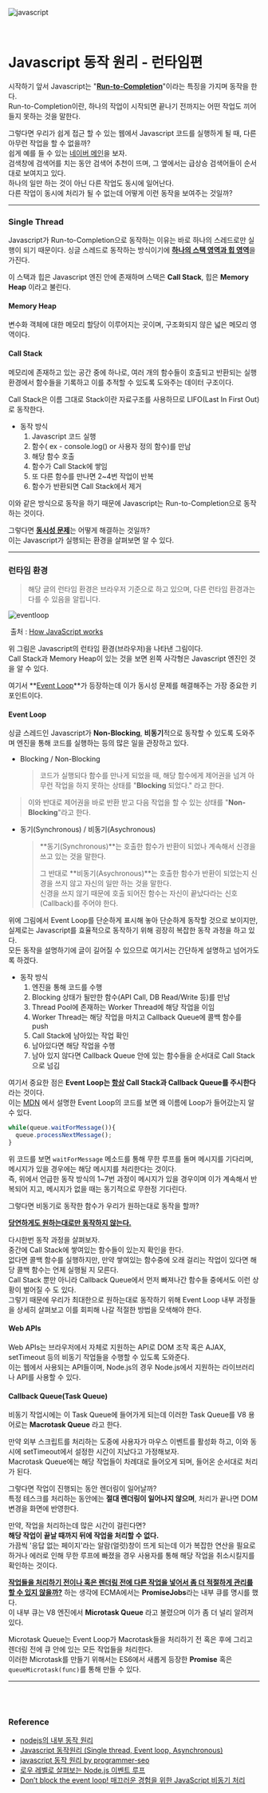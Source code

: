 ![javascript](image/javascript.png)

<br>

# Javascript 동작 원리 - 런타임편

시작하기 앞서  Javascript는 "<u>**Run-to-Completion**</u>"이라는 특징을 가지며 동작을 한다.  
Run-to-Completion이란, 하나의 작업이 시작되면 끝나기 전까지는 어떤 작업도 끼어들지 못하는 것을 말한다.

그렇다면 우리가 쉽게 접근 할 수 있는 웹에서 Javascript 코드를 실행하게 될 때, 다른 아무런 작업을 할 수 없을까?  
쉽게 예를 들 수 있는 [네이버 메인](https://www.naver.com/)을 보자.  
검색창에 검색어를 치는 동안 검색어 추천이 뜨며, 그 옆에서는 급상승 검색어들이 순서대로 보여지고 있다.  
하나의 일만 하는 것이 아닌 다른 작업도 동시에 일어난다.  
다른 작업이 동시에 처리가 될 수 없는데 어떻게 이런 동작을 보여주는 것일까?

---

### Single Thread

Javascript가 Run-to-Completion으로 동작하는 이유는 바로 하나의 스레드로만 실행이 되기 때문이다. 
싱글 스레드로 동작하는 방식이기에 <u>**하나의 스택 영역과 힙 영역**</u>을 가진다.

이 스택과 힙은 Javascript 엔진 안에 존재하며 스택은 **Call Stack**, 힙은 **Memory Heap** 이라고 불린다.

#### Memory Heap

변수화 객체에 대한 메모리 할당이 이루어지는 곳이며, 구조화되지 않은 넓은 메모리 영역이다.

#### Call Stack

메모리에 존재하고 있는 공간 중에 하나로, 여러 개의 함수들이 호출되고 반환되는 실행 환경에서 함수들을 기록하고 이를 추적할 수 있도록 도와주는 데이터 구조이다.

Call Stack은 이름 그대로 Stack이란 자료구조를 사용하므로 LIFO(Last In First Out)로 동작한다. 

* 동작 방식
  1. Javascript 코드 실행
  2. 함수( ex - console.log() or 사용자 정의 함수)를 만남
  3. 해당 함수 호출
  4. 함수가 Call Stack에 쌓임
  5. 또 다른 함수를 만나면 2~4번 작업이 반복
  6. 함수가 반환되면 Call Stack에서 제거

이와 같은 방식으로 동작을 하기 때문에 Javascript는 Run-to-Completion으로 동작하는 것이다.

그렇다면 <u>**동시성 문제**</u>는 어떻게 해결하는 것일까?  
이는 Javascript가 실행되는 환경을 살펴보면 알 수 있다.

---

### 런타임 환경

> 해당 글의 런타임 환경은 브라우저 기준으로 하고 있으며, 다른 런타임 환경과는 다를 수 있음을 알립니다.

![eventloop](image/runtimeEnv.png)

​																																		출처 : [How JavaScript works](https://blog.sessionstack.com/how-does-javascript-actually-work-part-1-b0bacc073cf)

위 그림은 Javascript의 런타임 환경(브라우저)을 나타낸 그림이다.  
Call Stack과 Memory Heap이 있는 것을 보면 왼쪽 사각형은 Javascript 엔진인 것을 알 수 있다.

여기서 **<u>Event Loop</u>**가 등장하는데 이가 동시성 문제를 해결해주는 가장 중요한 키포인트이다.  

#### Event Loop

싱글 스레드인 Javascript가 **Non-Blocking**,  **비동기**적으로 동작할 수 있도록 도와주며 엔진을 통해 코드를 실행하는 등의 많은 일을 관장하고 있다.

* Blocking / Non-Blocking

  > 코드가 실행되다 함수를 만나게 되었을 때, 해당 함수에게 제어권을 넘겨 아무런 작업을 하지 못하는 상태를 "**Blocking** 되었다." 라고 한다.
>
  > 이와 반대로 제어권을 바로 반환 받고 다음 작업을 할 수 있는 상태를 "**Non-Blocking**"라고 한다.
  
* 동기(Synchronous) / 비동기(Asychronous)

  > **동기(Synchronous)**는 호출한 함수가 반환이 되었나 계속해서 신경을 쓰고 있는 것을 말한다.
  >
  > 그 반대로 **비동기(Asychronous)**는 호출한 함수가 반환이 되었는지 신경을 쓰지 않고 자신의 일만 하는 것을 말한다.  
  > 신경을 쓰지 않기 때문에 호출 되어진 함수는 자신이 끝났다라는 신호(Callback)를 주어야 한다.

위에 그림에서 Event Loop를 단순하게 표시해 놓아 단순하게 동작할 것으로 보이지만, 실제로는 Javascript를 효율적으로 동작하기 위해 굉장히 복잡한 동작 과정을 하고 있다.  
모든 동작을 설명하기에 글이 길어질 수 있으므로 여기서는 간단하게 설명하고 넘어가도록 하겠다.

* 동작 방식
  1. 엔진을 통해 코드를 수행
  2. Blocking 상태가 될만한 함수(API Call, DB Read/Write 등)를 만남
  3. Thread Pool에 존재하는 Worker Thread에 해당 작업을 이임
  4. Worker Thread는 해당 작업을 마치고 Callback Queue에 콜백 함수를 push
  5. Call Stack에 남아있는 작업 확인
  6. 남아있다면 해당 작업을 수행
  7. 남아 있지 않다면 Callback Queue 안에 있는 함수들을 순서대로 Call Stack으로 넘김

여기서 중요한 점은 **Event Loop는 <u>항상</u> Call Stack과 Callback Queue를 주시한다** 라는 것이다.  
이는 [MDN](https://developer.mozilla.org/ko/docs/Web/JavaScript/EventLoop#Event_loop) 에서 설명한 Event Loop의 코드를 보면 왜 이름에 Loop가 들어갔는지 알 수 있다.

```javascript
while(queue.waitForMessage()){
  queue.processNextMessage();
}
```

위 코드를 보면 `waitForMessage` 메소드를 통해 무한 루프를 돌며 메시지를 기다리며, 메시지가 있을 경우에는 해당 메시지를 처리한다는 것이다.  
즉, 위에서 언급한 동작 방식의 1~7번 과정이 메시지가 있을 경우이며 이가 계속해서 반복되어 지고, 메시지가 없을 때는 동기적으로 무한정 기다린다.

그렇다면 비동기로 동작한 함수가 우리가 원하는대로 동작을 할까?

**<u>당연하게도 원하는대로만 동작하지 않는다.</u>**

다시한번 동작 과정을 살펴보자.  
중간에 Call Stack에 쌓여있는 함수들이 있는지 확인을 한다.  
없다면 콜백 함수를 실행하지만, 만약 쌓여있는 함수중에 오래 걸리는 작업이 있다면 해당 콜백 함수는 언제 실행될 지 모른다.  
Call Stack 뿐만 아니라 Callback Queue에서 먼저 빠져나간 함수들 중에서도 이런 상황이 벌어질 수 도 있다.  
그렇기 때문에 우리가 최대한으로 원하는대로 동작하기 위해 Event Loop 내부 과정들을 상세히 살펴보고 이를 회피해 나갈 적절한 방법을 모색해야 한다.

#### Web APIs

Web APIs는 브라우저에서 자체로 지원하는 API로 DOM 조작 혹은 AJAX, setTimeout 등의 비동기 작업들을 수행할 수 있도록 도와준다.  
이는 웹에서 사용되는 API들이며, Node.js의 경우 Node.js에서 지원하는 라이브러리나 API를 사용할 수 있다.

#### Callback Queue(Task Queue)

비동기 작업시에는 이 Task Queue에 들어가게 되는데 이러한 Task Queue를 V8 용어로는 **Macrotask Queue** 라고 한다.  

만약 외부 스크립트를 처리하는 도중에 사용자가 마우스 이벤트를 활성화 하고, 이와 동시에 setTimeout에서 설정한 시간이 지났다고 가정해보자.  
Macrotask Queue에는 해당 작업들이 차례대로 들어오게 되며, 들어온 순서대로 처리가 된다.

그렇다면 작업이 진행되는 동안 렌더링이 일어날까?  
특정 테스크를 처리하는 동안에는 **절대 렌더링이 일어나지 않으며**, 처리가 끝나면 DOM 변경을 화면에 반영한다.

만약, 작업을 처리하는데 많은 시간이 걸린다면?  
**해당 작업이 끝날 때까지 뒤에 작업을 처리할 수 없다.**  
가끔씩 '응답 없는 페이지'라는 알람(얼럿)창이 뜨게 되는데 이가 복잡한 연산을 필요로 하거나 에러로 인해 무한 루프에 빠졌을 경우 사용자를 통해 해당 작업을 취소시킬지를 확인하는 것이다.

**<u>작업들을 처리하기 전이나 혹은 렌더링 전에 다른 작업을 넣어서 좀 더 적절하게 관리를 할 수 있지 않을까?</u>** 하는 생각에 ECMA에서는 **PromiseJobs**라는 내부 큐를 명시를 했다.  
이 내부 큐는 V8 엔진에서 **Microtask Queue** 라고 불렸으며 이가 좀 더 널리 알려져있다.

Microtask Queue는 Event Loop가 Macrotask들을 처리하기 전 혹은 후에 그리고 렌더링 전에 큐 안에 있는 모든 작업들을 처리한다.  
이러한 Microtask를 만들기 위해서는 ES6에서 새롭게 등장한 **Promise** 혹은 `queueMicrotask(func)`를 통해 만들 수 있다.

---

<br>

<br>

### Reference

* [nodejs의 내부 동작 원리](https://sjh836.tistory.com/149)
* [Javascript 동작원리 (Single thread, Event loop, Asynchronous)](https://medium.com/@vdongbin/javascript-작동원리-single-thread-event-loop-asynchronous-e47e07b24d1c)
* [javascript 동작 원리 by programmer-seo](https://velog.io/@namezin/javascript-동작-원리)
* [로우 레벨로 살펴보는 Node.js 이벤트 루프](https://evan-moon.github.io/2019/08/01/nodejs-event-loop-workflow/)
* [Don’t block the event loop! 매끄러운 경험을 위한 JavaScript 비동기 처리](https://engineering.linecorp.com/ko/blog/dont-block-the-event-loop/)

